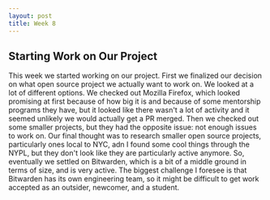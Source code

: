 ```yaml
---
layout: post
title: Week 8
---
```


## Starting Work on Our Project 

This week we started working on our project. First we finalized
our decision on what open source project we actually want to work
on. We looked at a lot of different options. We checked out Mozilla
Firefox, which looked promising at first because of how big it is
and because of some mentorship programs they have, but it looked like
there wasn't a lot of activity and it seemed unlikely we would actually
get a PR merged. Then we checked out some smaller projects, but they
had the opposite issue: not enough issues to work on. Our final thought
was to research smaller open source projects, particularly ones local to 
NYC, adn I found some cool things through the NYPL, but they don't look
like they are particularly active anymore. So, eventually we settled on
Bitwarden, which is a bit of a middle ground in terms of size, and is very
active. The biggest challenge I foresee is that Bitwarden has its own
engineering team, so it might be difficult to get work accepted as an outsider,
newcomer, and a student. 
